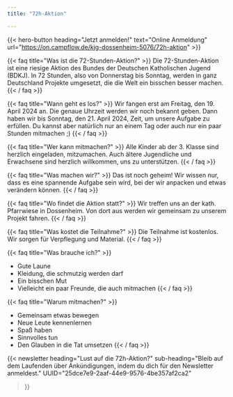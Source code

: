 ```yaml
---
title: "72h-Aktion"

---
```

{{< hero-button heading="Jetzt anmelden!" text="Online Anmeldung" url="https://on.campflow.de/kjg-dossenheim-5076/72h-aktion" >}}

{{< faq title="Was ist die 72-Stunden-Aktion?" >}}
Die 72-Stunden-Aktion ist eine riesige Aktion des Bundes der Deutschen Katholischen Jugend (BDKJ). In 72 Stunden, also von Donnerstag bis Sonntag, werden in ganz Deutschland Projekte umgesetzt, die die Welt ein bisschen besser machen.
{{< / faq >}}

{{< faq title="Wann geht es los?" >}}
Wir fangen erst am Freitag, den 19. April 2024 an. Die genaue Uhrzeit werden wir noch bekannt geben. Dann haben wir bis Sonntag, den 21. April 2024, Zeit, um unsere Aufgabe zu erfüllen.
Du kannst aber natürlich nur an einem Tag oder auch nur ein paar Stunden mitmachen ;)
{{< / faq >}}

{{< faq title="Wer kann mitmachen?" >}}
Alle Kinder ab der 3. Klasse sind herzlich eingeladen, mitzumachen. Auch ältere Jugendliche und Erwachsene sind herzlich willkommen, uns zu unterstützen.
{{< / faq >}}

{{< faq title="Was machen wir?" >}}
Das ist noch geheim! Wir wissen nur, dass es eine spannende Aufgabe sein wird, bei der wir anpacken und etwas verändern können.
{{< / faq >}}

{{< faq title="Wo findet die Aktion statt?" >}}
Wir treffen uns an der kath. Pfarrwiese in Dossenheim. Von dort aus werden wir gemeinsam zu unserem Projekt fahren.
{{< / faq >}}

{{< faq title="Was kostet die Teilnahme?" >}}
Die Teilnahme ist kostenlos. Wir sorgen für Verpflegung und Material. 
{{< / faq >}}

{{< faq title="Was brauche ich?" >}}
* Gute Laune
* Kleidung, die schmutzig werden darf
* Ein bisschen Mut
* Vielleicht ein paar Freunde, die auch mitmachen
{{< / faq >}}

{{< faq title="Warum mitmachen?" >}}
* Gemeinsam etwas bewegen
* Neue Leute kennenlernen
* Spaß haben
* Sinnvolles tun
* Den Glauben in die Tat umsetzen
{{< / faq >}}

{{< newsletter 
heading="Lust auf die 72h-Aktion?"
sub-heading="Bleib auf dem Laufenden über Ankündigungen, indem du dich für den Newsletter anmeldest."
UUID="25dce7e9-2aaf-44e9-9576-4be357af2ca2"
>}}
